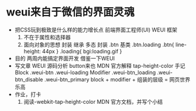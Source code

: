 # weui来自于微信的界面灵魂
- 把CSS玩到极致是什么样的能力增长点
    前端界面工程师(UI)  WEUI  框架
    1. 不在于属性和选择器
    2. 面向对象的思想   封装  继承  多态
    封装
    .btn  基类
    .btn.loading
    .btn{
        line-height: 44px
    }
    .loading{
        bgi:loading.gif
    }
- 目的 两周内能搞定界面开发
    借鉴一下WEUI
- 写文章
    WEUI 源码分析  button来也
    MDN 官方解释 tap-height-color 手记
    Block
        .weui-btn
        .weui-loading
    Modifier
        .weui-btn_loading
        .weui-btn_disable
        .weui-btn_primary
    block + modifier + 组装的层级 = 网页世界  乐高
- 作业，打卡
    1. 阅读-webkit-tap-height-color MDN 官方文档，并写个小结